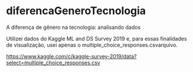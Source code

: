 # diferencaGeneroTecnologia
A diferença de gênero na tecnologia: analisando dados

Utilizei dados do Kaggle ML and DS Survey 2019 e, para essas finalidades de visualização, usei apenas o multiple_choice_responses.csvarquivo.

https://www.kaggle.com/c/kaggle-survey-2019/data?select=multiple_choice_responses.csv
